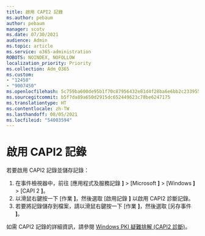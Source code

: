 ```yaml
---
title: 啟用 CAPI2 記錄
ms.author: pebaum
author: pebaum
manager: scotv
ms.date: 07/30/2021
audience: Admin
ms.topic: article
ms.service: o365-administration
ROBOTS: NOINDEX, NOFOLLOW
localization_priority: Priority
ms.collection: Adm_O365
ms.custom:
- "12458"
- "9007450"
ms.openlocfilehash: 5c759ba600de95b1f70c87956432e81d4f28ba6e6bb2c2339557676bc18f61af
ms.sourcegitcommit: b5f7da89a650d2915dc652449623c78be6247175
ms.translationtype: HT
ms.contentlocale: zh-TW
ms.lasthandoff: 08/05/2021
ms.locfileid: "54003594"
---
```

# <a name="enable-capi2-logging"></a>啟用 CAPI2 記錄

若要啟用 CAPI2 記錄並儲存記錄：

1. 在事件檢視器中，前往 [應用程式及服務記錄 **]**  >  [Microsoft **]**  >  [Windows **]**  >  [CAPI 2 **]**。
2. 以滑鼠右鍵按一下 [作業 **]**，然後選取 [啟用記錄 **]** 以啟用 CAPI2 診斷記錄。
3. 若要將記錄儲存到檔案，請以滑鼠右鍵按一下 [作業 **]**，然後選取 [另存事件 **]**。

如需 CAPI2 記錄的詳細資訊，請參閱 [Windows PKI 疑難排解 (CAPI2 診斷)](https://social.technet.microsoft.com/wiki/contents/articles/242.windows-pki-troubleshooting-capi2-diagnostics.aspx)。